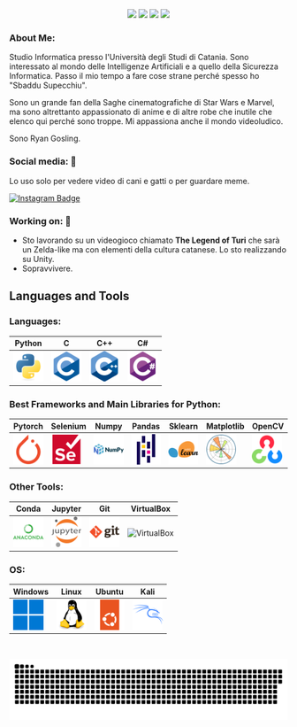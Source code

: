 <div align="center">
	<img src=https://github-profile-trophy.vercel.app/?username=GiuseppeBellamacina&theme=darkhub />
	<img src=https://github-readme-stats.vercel.app/api?username=GiuseppeBellamacina&show_icons=true&count_private=true&theme=transparent />
	<img src=https://github-readme-stats.vercel.app/api/top-langs/?username=GiuseppeBellamacina&size_weight=0&count_weight=1&langs_count=20&hide=batchfile,shell,makefile&layout=compact&theme=transparent />
	<img src=https://github-profile-summary-cards.vercel.app/api/cards/profile-details?username=GiuseppeBellamacina&theme=github_dark />
</div>
<!-- vedi il MultipleLang -->

### About Me: 
Studio Informatica presso l'Università degli Studi di Catania. Sono interessato al mondo delle Intelligenze Artificiali e a quello della Sicurezza Informatica. Passo il mio tempo a fare cose strane perché spesso ho "Sbaddu Supecchiu".

Sono un grande fan della Saghe cinematografiche di Star Wars e Marvel, ma sono altrettanto appassionato di anime e di  altre robe che inutile che elenco qui perché sono troppe. Mi appassiona anche il mondo videoludico.

Sono Ryan Gosling.
 
### Social media: 📡  

Lo uso solo per vedere video di cani e gatti o per guardare meme.

[![Instagram Badge](https://img.shields.io/badge/Instagram-E4405F?style=for-the-badge&logo=instagram&logoColor=white)](https://www.instagram.com/giuseppe_bellamacina/)

### Working on: 🚀

- Sto lavorando su un videogioco chiamato **The Legend of Turi** che sarà un Zelda-like ma con elementi della cultura catanese. Lo sto realizzando su Unity.
- Sopravvivere.

## Languages and Tools 
<div>

### Languages:
| Python | C | C++ | C# |
|----------|----------|----------|----------|
|  <img src="https://github.com/devicons/devicon/blob/master/icons/python/python-original.svg" title="Python"  alt="Python" width="55" height="55"/> |  <img src="https://github.com/devicons/devicon/blob/master/icons/c/c-original.svg" title="C"  alt="C" width="55" height="55"/> |  <img src="https://github.com/devicons/devicon/blob/master/icons/cplusplus/cplusplus-original.svg" title="C++" alt="C++" width="55" height="55"/> |  <img src="https://github.com/devicons/devicon/blob/master/icons/csharp/csharp-original.svg" title="C#" alt="C#" width="55" height="55"/>|

### Best Frameworks and Main Libraries for Python:

| Pytorch | Selenium | Numpy | Pandas | Sklearn | Matplotlib | OpenCV |
|----------|----------|----------|----------|----------|----------|----------|
|  <img src="https://github.com/devicons/devicon/blob/master/icons/pytorch/pytorch-original.svg" title="Pytorch"  alt="Pytorch" width="55" height="55"/>|  <img src="https://github.com/devicons/devicon/blob/master/icons/selenium/selenium-original.svg" title="Selenium"  alt="Selenium" width="55" height="55"/>|  <img src="https://github.com/devicons/devicon/blob/master/icons/numpy/numpy-original-wordmark.svg" title="Numpy" alt="Numpy" width="55" height="55"/>|  <img src="https://github.com/devicons/devicon/blob/master/icons/pandas/pandas-original.svg" title="Pandas" alt="Pandas" width="55" height="55"/>|  <img src="https://github.com/devicons/devicon/blob/master/icons/scikitlearn/scikitlearn-original.svg" title="sklearn" alt="sklearn" width="55" height="55"/>|  <img src="https://github.com/devicons/devicon/blob/master/icons/matplotlib/matplotlib-original.svg" title="mpl" alt="mpl" width="55" height="55"/>| <img src="https://github.com/devicons/devicon/blob/master/icons/opencv/opencv-original.svg" title="mpl" alt="mpl" width="55" height="55"/>|

### Other Tools:

| Conda | Jupyter | Git| VirtualBox|
|----------|----------|----------|----------|
|<img src="https://github.com/devicons/devicon/blob/master/icons/anaconda/anaconda-original-wordmark.svg" title="Anaconda" alt="Conda" width="55" height="55"/>|<img src="https://github.com/devicons/devicon/blob/master/icons/jupyter/jupyter-original-wordmark.svg" title="Jupiter" alt="Jupiter" width="55" height="55"/>|<img src="https://github.com/devicons/devicon/blob/master/icons/git/git-original-wordmark.svg" title="Git" alt="Git" width="55" height="55"/>|<img src="https://banner2.cleanpng.com/20190501/xvt/kisspng-computer-icons-virtualbox-portable-network-graphic-virtualbox-icon-of-line-style-available-in-svg-5cca247f73f9e3.6112721115567514874751.jpg" title="VirtualBox" alt="VirtualBox" width="80" height="55"/>|

### OS:

| Windows | Linux | Ubuntu | Kali |
|----------|----------|----------|----------|
| <img src="https://github.com/devicons/devicon/blob/master/icons/windows11/windows11-original.svg" title="Windows" alt="Windows" width="55" height="55"/> | <img src="https://github.com/devicons/devicon/blob/master/icons/linux/linux-original.svg" title="Linux" alt="Linux" width="55" height="55"/> | <img src="https://github.com/devicons/devicon/blob/master/icons/ubuntu/ubuntu-original.svg" title="Ubuntu" alt="Ubuntu" width="55" height="55"/> | <img src="https://github.com/canaleal/devicon/blob/new-icon-kali-linux/icons/kalilinux/kalilinux-original-wordmark.svg" title="Linux" alt="Linux" width="55" height="55"/> |
</div>
 
<div id="header" align="center">
  <img src="https://komarev.com/ghpvc/?username=GiuseppeBellamacina&style=for-the-badge&color=blue" alt=""/>
</div>

<p align="center">
 <img width="1000" src="assets/github-snake.svg" alt="snake"/>
</p>
